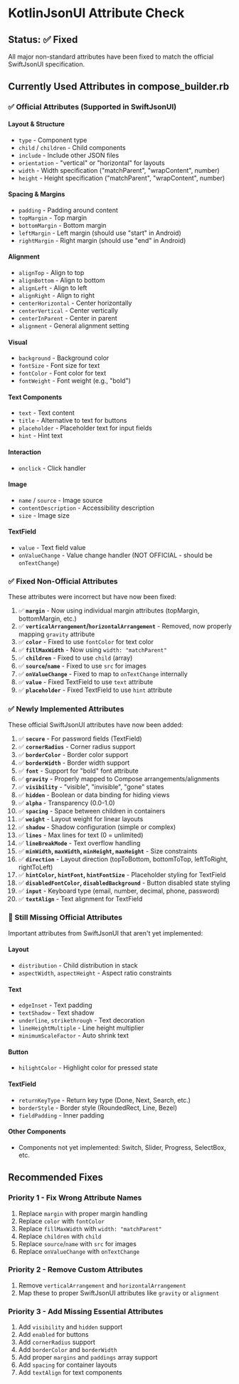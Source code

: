 # KotlinJsonUI Attribute Check

## Status: ✅ Fixed

All major non-standard attributes have been fixed to match the official SwiftJsonUI specification.

## Currently Used Attributes in compose_builder.rb

### ✅ Official Attributes (Supported in SwiftJsonUI)

#### Layout & Structure
- `type` - Component type
- `child` / `children` - Child components
- `include` - Include other JSON files
- `orientation` - "vertical" or "horizontal" for layouts
- `width` - Width specification ("matchParent", "wrapContent", number)
- `height` - Height specification ("matchParent", "wrapContent", number)

#### Spacing & Margins
- `padding` - Padding around content
- `topMargin` - Top margin
- `bottomMargin` - Bottom margin
- `leftMargin` - Left margin (should use "start" in Android)
- `rightMargin` - Right margin (should use "end" in Android)

#### Alignment
- `alignTop` - Align to top
- `alignBottom` - Align to bottom
- `alignLeft` - Align to left
- `alignRight` - Align to right
- `centerHorizontal` - Center horizontally
- `centerVertical` - Center vertically
- `centerInParent` - Center in parent
- `alignment` - General alignment setting

#### Visual
- `background` - Background color
- `fontSize` - Font size for text
- `fontColor` - Font color for text
- `fontWeight` - Font weight (e.g., "bold")

#### Text Components
- `text` - Text content
- `title` - Alternative to text for buttons
- `placeholder` - Placeholder text for input fields
- `hint` - Hint text

#### Interaction
- `onclick` - Click handler

#### Image
- `name` / `source` - Image source
- `contentDescription` - Accessibility description
- `size` - Image size

#### TextField
- `value` - Text field value
- `onValueChange` - Value change handler (NOT OFFICIAL - should be `onTextChange`)

### ✅ Fixed Non-Official Attributes

These attributes were incorrect but have now been fixed:

1. ✅ **`margin`** - Now using individual margin attributes (topMargin, bottomMargin, etc.)
2. ✅ **`verticalArrangement`/`horizontalArrangement`** - Removed, now properly mapping `gravity` attribute
3. ✅ **`color`** - Fixed to use `fontColor` for text color
4. ✅ **`fillMaxWidth`** - Now using `width: "matchParent"` 
5. ✅ **`children`** - Fixed to use `child` (array)
6. ✅ **`source`/`name`** - Fixed to use `src` for images
7. ✅ **`onValueChange`** - Fixed to map to `onTextChange` internally
8. ✅ **`value`** - Fixed TextField to use `text` attribute
9. ✅ **`placeholder`** - Fixed TextField to use `hint` attribute

### ✅ Newly Implemented Attributes

These official SwiftJsonUI attributes have now been added:

1. ✅ **`secure`** - For password fields (TextField)
2. ✅ **`cornerRadius`** - Corner radius support
3. ✅ **`borderColor`** - Border color support  
4. ✅ **`borderWidth`** - Border width support
5. ✅ **`font`** - Support for "bold" font attribute
6. ✅ **`gravity`** - Properly mapped to Compose arrangements/alignments
7. ✅ **`visibility`** - "visible", "invisible", "gone" states
8. ✅ **`hidden`** - Boolean or data binding for hiding views
9. ✅ **`alpha`** - Transparency (0.0-1.0)
10. ✅ **`spacing`** - Space between children in containers
11. ✅ **`weight`** - Layout weight for linear layouts  
12. ✅ **`shadow`** - Shadow configuration (simple or complex)
13. ✅ **`lines`** - Max lines for text (0 = unlimited)
14. ✅ **`lineBreakMode`** - Text overflow handling
15. ✅ **`minWidth`, `maxWidth`, `minHeight`, `maxHeight`** - Size constraints
16. ✅ **`direction`** - Layout direction (topToBottom, bottomToTop, leftToRight, rightToLeft)
17. ✅ **`hintColor`, `hintFont`, `hintFontSize`** - Placeholder styling for TextField
18. ✅ **`disabledFontColor`, `disabledBackground`** - Button disabled state styling
19. ✅ **`input`** - Keyboard type (email, number, decimal, phone, password)
20. ✅ **`textAlign`** - Text alignment for TextField

### 📝 Still Missing Official Attributes

Important attributes from SwiftJsonUI that aren't yet implemented:

#### Layout
- `distribution` - Child distribution in stack
- `aspectWidth`, `aspectHeight` - Aspect ratio constraints

#### Text
- `edgeInset` - Text padding
- `textShadow` - Text shadow  
- `underline`, `strikethrough` - Text decoration
- `lineHeightMultiple` - Line height multiplier
- `minimumScaleFactor` - Auto shrink text

#### Button
- `hilightColor` - Highlight color for pressed state

#### TextField
- `returnKeyType` - Return key type (Done, Next, Search, etc.)
- `borderStyle` - Border style (RoundedRect, Line, Bezel)
- `fieldPadding` - Inner padding

#### Other Components
- Components not yet implemented: Switch, Slider, Progress, SelectBox, etc.

## Recommended Fixes

### Priority 1 - Fix Wrong Attribute Names
1. Replace `margin` with proper margin handling
2. Replace `color` with `fontColor`
3. Replace `fillMaxWidth` with `width: "matchParent"`
4. Replace `children` with `child`
5. Replace `source`/`name` with `src` for images
6. Replace `onValueChange` with `onTextChange`

### Priority 2 - Remove Custom Attributes
1. Remove `verticalArrangement` and `horizontalArrangement`
2. Map these to proper SwiftJsonUI attributes like `gravity` or `alignment`

### Priority 3 - Add Missing Essential Attributes
1. Add `visibility` and `hidden` support
2. Add `enabled` for buttons
3. Add `cornerRadius` support
4. Add `borderColor` and `borderWidth`
5. Add proper `margins` and `paddings` array support
6. Add `spacing` for container layouts
7. Add `textAlign` for text components